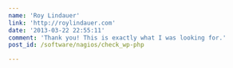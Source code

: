 ```yaml
---
name: 'Roy Lindauer'
link: 'http://roylindauer.com'
date: '2013-03-22 22:55:11'
comment: 'Thank you! This is exactly what I was looking for.'
post_id: /software/nagios/check_wp-php

---
```



